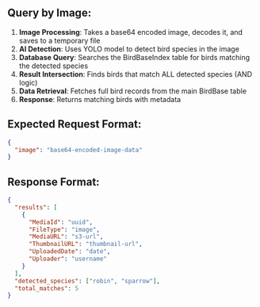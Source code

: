 ## Query by Image:

1. **Image Processing**: Takes a base64 encoded image, decodes it, and saves to a temporary file
2. **AI Detection**: Uses YOLO model to detect bird species in the image
3. **Database Query**: Searches the BirdBaseIndex table for birds matching the detected species
4. **Result Intersection**: Finds birds that match ALL detected species (AND logic)
5. **Data Retrieval**: Fetches full bird records from the main BirdBase table
6. **Response**: Returns matching birds with metadata

## Expected Request Format:

```json
{
  "image": "base64-encoded-image-data"
}
```

## Response Format:

```json
{
  "results": [
    {
      "MediaId": "uuid",
      "FileType": "image",
      "MediaURL": "s3-url",
      "ThumbnailURL": "thumbnail-url",
      "UploadedDate": "date",
      "Uploader": "username"
    }
  ],
  "detected_species": ["robin", "sparrow"],
  "total_matches": 5
}
```
